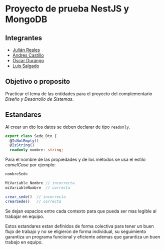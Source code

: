 # Proyecto de prueba NestJS y MongoDB

## Integrantes

- [Julián Reales](https://github.com/jrealesdelaossa)
- [Andres Castillo](https://github.com/AndresDevCastillo)
- [Oscar Durango](https://)
- [Luis Salgado](https://github.com/Luis-devs)

## Objetivo o proposito

Practicar el tema de las entidades para el proyecto del complementario _Diseño y Desarrollo de Sistemas_.

## Estandares

Al crear un dto los datos se deben declarar de tipo `readonly`.

```ts
export class Sede_Dto {
  @IsNotEmpty()
  @IsString()
  readonly nombre: string;
```

Para el nombre de las propiedades y de los métodos se usa el estilo _camelCase_ por ejemplo:

```ts
nombreSede

MiVariable_Nombre // incorrecta
miVariableNombre  // correcta

crear_sede()  // incorrecta
crearSede()   // correcta
```

Se dejan espacios entre cada contexto para que pueda ser mas legible al trabajar en equipo.

Estos estandares estan definidos de forma colectiva para tener un buen flujo de trabajo y no se eligieron de forma individual, su seguimiento garantiza un programa funcional y eficiente ademas que garantiza un buen trabajo en equipo.
